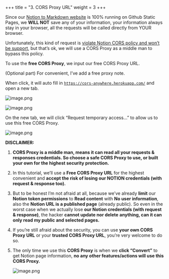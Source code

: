 +++
title = "3. CORS Proxy URL"
weight = 3
+++


Since our [Notion to Markdown website](https://notion-to-md.bamidev.com/) is 100% running on Github Static Pages, we **WILL NOT** save any of your information, your information always stay in your browser, all the requests will be called directly from YOUR browser.


Unfortunately, this kind of request is [violate Notion CORS policy and won’t be support](https://github.com/makenotion/notion-sdk-js/issues/96#issuecomment-852542180), but that’s ok, we will use a CORS Proxy as a middle man to bypass this policy.


To use the **free CORS Proxy**, we input our free CORS Proxy URL.


(Optional part) For convenient, I’ve add a free proxy note.


When click, it will auto fill in [`https://cors-anywhere.herokuapp.com/`](https://cors-anywhere.herokuapp.com/) and open a new tab.


![image.png](/images/002-ii-level-1-notion-to-md/10-244050-image.png)


![image.png](/images/002-ii-level-1-notion-to-md/10-381979-image.png)


On the new tab, we will click “Request temporary access…” to allow us to use this free CORS Proxy.


![image.png](/images/002-ii-level-1-notion-to-md/10-197503-image.png)


**DISCLAIMER:** 

1. **CORS Proxy is a middle man, means it can read all your requests & responses credentials. So choose a safe CORS Proxy to use, or built your own for the highest security protection.**
2. In this tutorial, we’ll use a **Free CORS Proxy URL** for the highest convenient and **accept the risk of losing our NOTION credentials (with request & response too).**
3. But to be honest I’m not afraid at all, because we’ve already **limit** our **Notion token permissions** to **Read content** with **No user information**, also the **Notion URL is a published page** (already public). So even in the worst case when we actually lose **our Notion credentials (with request & response)**, the hacker **cannot update nor delete** **anything, can it can only read my public and selected pages.**
4. If you’re still afraid about the security, you can use **your own CORS Proxy URL** or your **trusted CORS Proxy URL**, you’re very welcome to do so.
5. The only time we use this **CORS Proxy** is when we **click “Convert”** to get Notion page information, **no any other features/actions will use this CORS Proxy.**

	![image.png](/images/002-ii-level-1-notion-to-md/10-295465-image.png)


